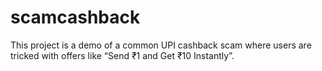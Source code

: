 # scamcashback
This project is a demo of a common UPI cashback scam where users are tricked with offers like “Send ₹1 and Get ₹10 Instantly”.
